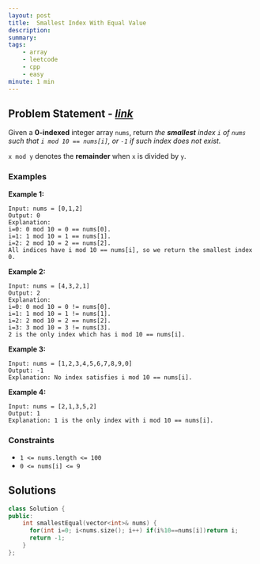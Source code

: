 ```yaml
---
layout: post
title:  Smallest Index With Equal Value
description: 
summary: 
tags:
    - array
    - leetcode
    - cpp
    - easy
minute: 1 min
---
```


## Problem Statement - [*link*](https://leetcode.com/problems/smallest-index-with-equal-value/)
Given a **0-indexed** integer array `nums`, return *the **smallest** index `i` of `nums` such that `i mod 10 == nums[i]`, or `-1` if such index does not exist.*

`x mod y` denotes the **remainder** when `x` is divided by `y`.


### Examples

**Example 1:**  
```
Input: nums = [0,1,2]
Output: 0
Explanation: 
i=0: 0 mod 10 = 0 == nums[0].
i=1: 1 mod 10 = 1 == nums[1].
i=2: 2 mod 10 = 2 == nums[2].
All indices have i mod 10 == nums[i], so we return the smallest index 0.
```

**Example 2:**  
```
Input: nums = [4,3,2,1]
Output: 2
Explanation: 
i=0: 0 mod 10 = 0 != nums[0].
i=1: 1 mod 10 = 1 != nums[1].
i=2: 2 mod 10 = 2 == nums[2].
i=3: 3 mod 10 = 3 != nums[3].
2 is the only index which has i mod 10 == nums[i].
```

**Example 3:**  
```
Input: nums = [1,2,3,4,5,6,7,8,9,0]
Output: -1
Explanation: No index satisfies i mod 10 == nums[i].
```

**Example 4:**  
```
Input: nums = [2,1,3,5,2]
Output: 1
Explanation: 1 is the only index with i mod 10 == nums[i].
```

### Constraints
+ `1 <= nums.length <= 100`
+ `0 <= nums[i] <= 9`


## Solutions

```cpp
class Solution {
public:
    int smallestEqual(vector<int>& nums) {
      for(int i=0; i<nums.size(); i++) if(i%10==nums[i])return i;
      return -1;
    }
};
```

